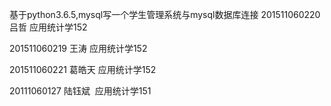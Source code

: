 基于python3.6.5,mysql写一个学生管理系统与mysql数据库连接
201511060220 吕哲 应用统计学152

201511060219 王涛 应用统计学152

201511060221 葛皓天 应用统计学152

20111060127 陆钰斌  应用统计学151

